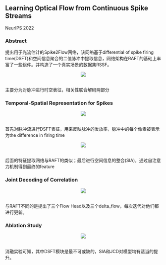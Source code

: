 ## Learning Optical Flow from Continuous Spike Streams

NeurIPS 2022

### Abstract

提出用于光流估计的Spike2Flow网络，该网络基于differential of spike firing time(DSFT)和空间信息聚合的二值脉冲中提取信息，网络架构在RAFT的基础上丰富了一些组件。并构造了一个真实场景的数据集RSSF。

<div align=center>
<img src="https://amao996.github.io/blogs/paper-reading/imgs/spike2flow/model.png" width="  ">
</div><br>

主要分为对脉冲进行时空表征，相关性联合解码两部分

### Temporal-Spatial Representation for Spikes

<div align=center>
<img src="https://amao996.github.io/blogs/paper-reading/imgs/spike2flow/encoder.png" width=" ">
</div><br>

首先对脉冲流进行DSFT表征，用来反映脉冲的发放率，脉冲中的每个像素被表示为the difference in firing time

<div align=center>
<img src="https://amao996.github.io/blogs/paper-reading/imgs/spike2flow/dsft.png" width=" ">
</div><br>

后面的特征提取网络与RAFT的类似；最后进行空间信息的整合(SIA)，通过自注意力机制得到最终的feature

### Joint Decoding of Correlation

<div align=center>
<img src="https://amao996.github.io/blogs/paper-reading/imgs/spike2flow/decoder.png" width=" ">
</div><br>

与RAFT不同的是提出了三个Flow Head以及三个delta_flow，每次迭代对他们都进行更新。

### Ablation Study

<div align=center>
<img src="https://amao996.github.io/blogs/paper-reading/imgs/spike2flow/ab.png" width=" ">
</div><br>

消融实验可知，其中DSFT模块是最不可或缺的，SIA和JCD对模型均有适当的提升。